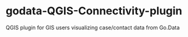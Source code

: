 # godata-QGIS-Connectivity-plugin
QGIS plugin for GIS users visualizing case/contact data from Go.Data
